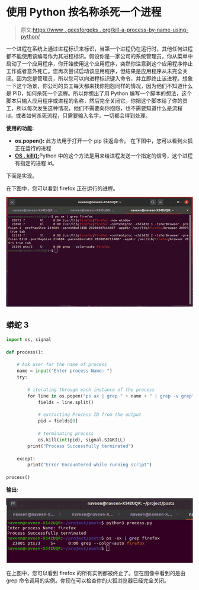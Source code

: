# 使用 Python 按名称杀死一个进程

> 原文:[https://www . geesforgeks . org/kill-a-process-by-name-using-python/](https://www.geeksforgeeks.org/kill-a-process-by-name-using-python/)

一个进程在系统上通过进程标识来标识，当第一个进程仍在运行时，其他任何进程都不能使用该编号作为其进程标识。假设你是一家公司的系统管理员，你从菜单中启动了一个应用程序，你开始使用这个应用程序，突然你注意到这个应用程序停止工作或者意外死亡。您再次尝试启动该应用程序，但结果是应用程序从未完全关闭。因为您是管理员，所以您可以向进程标识键入命令，并立即终止该进程。想象一下这个场景，你公司的员工每天都来找你抱怨同样的情况，因为他们不知道什么是 PID，如何杀死一个流程。所以你想出了用 Python 编写一个脚本的想法，这个脚本只输入应用程序或进程的名称，然后完全关闭它。你把这个脚本给了你的员工，所以每次发生这种情况，他们不需要向你抱怨，也不需要知道什么是流程 id，或者如何杀死流程，只需要输入名字，一切都会得到处理。

**使用的功能:**

*   **os.popen():** 此方法用于打开一个 pip 往返命令。
    在下图中，您可以看到火狐正在运行的进程
*   [**OS . kill():**](https://www.geeksforgeeks.org/python-os-kill-method/)Python 中的这个方法是用来给进程发送一个指定的信号，这个进程有指定的进程 id。

下面是实现。

在下图中，您可以看到 firefox 正在运行的进程。

![process](img/ca2bdcb4a254d312f4c884407bcaae20.png)

## 蟒蛇 3

```py
import os, signal

def process():

    # Ask user for the name of process
    name = input("Enter process Name: ")
    try:

        # iterating through each instance of the process
        for line in os.popen("ps ax | grep " + name + " | grep -v grep"):
            fields = line.split()

            # extracting Process ID from the output
            pid = fields[0]

            # terminating process
            os.kill(int(pid), signal.SIGKILL)
        print("Process Successfully terminated")

    except:
        print("Error Encountered while running script")

process()
```

**输出:**

![python-kill-process](img/be8c6c613d6e1889ca66abdf3f5b5263.png)

在上图中，您可以看到 firefox 的所有实例都被终止了。您在图像中看到的是由 grep 命令调用的实例。你现在可以检查你的火狐浏览器已经完全关闭。